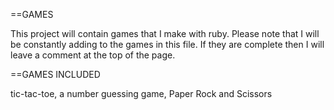 ==GAMES 

This project will contain games that I make with ruby. Please note that I will be constantly adding to the 
games in this file. If they are complete then I will leave a comment at the top of the page. 

==GAMES INCLUDED

tic-tac-toe, a number guessing game, Paper Rock and Scissors
